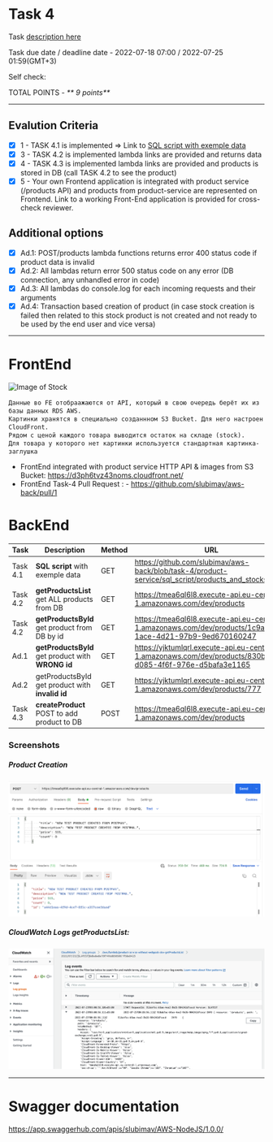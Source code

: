 # __Task 4__

Task [description here](https://github.com/EPAM-JS-Competency-center/cloud-development-course-initial/tree/main/4_integration_with_database)

Task due date / deadline date - 2022-07-18 07:00 / 2022-07-25 01:59(GMT+3)

Self check:
 
 TOTAL POINTS - _** 9 points**_
 
-----------
## __Evalution Criteria__

- [x] 1 - TASK 4.1 is implemented => Link to [SQL script with exemple data](https://github.com/slubimav/aws-back/blob/task-4/product-service/sql_script/products_and_stocks.sql)
- [x] 3 - TASK 4.2 is implemented lambda links are provided and returns data
- [x] 4 - TASK 4.3 is implemented lambda links are provided and products is stored in DB (call TASK 4.2 to see the product)
- [x] 5 - Your own Frontend application is integrated with product service (/products API) and products from product-service are represented on Frontend. Link to a working Front-End application is provided for cross-check reviewer.

## __Additional options__

- [x] Ad.1: POST/products lambda functions returns error 400 status code if product data is invalid
- [x] Ad.2: All lambdas return error 500 status code on any error (DB connection, any unhandled error in code)
- [x] Ad.3: All lambdas do console.log for each incoming requests and their arguments
- [x] Ad.4: Transaction based creation of product (in case stock creation is failed then related to this stock product is not created and not ready to be used by the end user and vice versa)
------------
# __FrontEnd__

![Image of Stock](http://backet-for-fe-app-auto-2.s3-website-us-east-1.amazonaws.com/)

```
Данные во FE отобраажаются от API, который в свою очередь берёт их из базы данных RDS AWS.
Картинки хранятся в специально созданнном S3 Bucket. Для него настроен CloudFront.
Рядом с ценой каждого товара выводится остаток на складе (stock).
Для товара у которого нет картинки используется стандартная картинка-заглушка
```

* FrontEnd integrated with product service HTTP API & images from S3 Bucket: https://d3ph6tvz43noms.cloudfront.net/ 
* FrontEnd Task-4 Pull Request : - https://github.com/slubimav/aws-back/pull/1

# __BackEnd__

Task   | Description | Method | URL 
-------|-------------|--------|-----
Task 4.1 | __SQL script__ with exemple data | GET | https://github.com/slubimav/aws-back/blob/task-4/product-service/sql_script/products_and_stocks.sql
Task 4.2 | __getProductsList__ get ALL products from DB | GET | https://tmea6ql6l8.execute-api.eu-central-1.amazonaws.com/dev/products
Task 4.2 | __getProductsById__ get product from DB by id | GET | https://tmea6ql6l8.execute-api.eu-central-1.amazonaws.com/dev/products/1c9a8a23-1ace-4d21-97b9-9ed670160247
Ad.1 | __getProductsById__ get product with __WRONG id__ | GET | https://yjktumlqrl.execute-api.eu-central-1.amazonaws.com/dev/products/830be059-d085-4f6f-976e-d5bafa3e1165
Ad.2 | getProductsById get product with __invalid id__ | GET | https://yjktumlqrl.execute-api.eu-central-1.amazonaws.com/dev/products/777
Task 4.3 | __createProduct__ POST to add product to DB | POST | https://tmea6ql6l8.execute-api.eu-central-1.amazonaws.com/dev/products

### Screenshots

##### Product Creation 

![Postman](https://github.com/slubimav/aws-back/blob/task-4/screenshots/create_product.png)
##### CloudWatch Logs getProductsList:

![BackEnd](https://github.com/slubimav/aws-back/blob/task-4/screenshots/CloudWatchLogs.png)

------------

# __Swagger documentation__

https://app.swaggerhub.com/apis/slubimav/AWS-NodeJS/1.0.0/